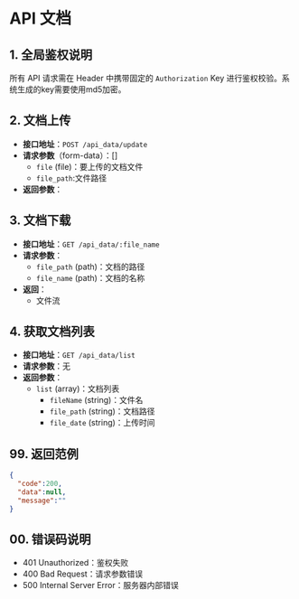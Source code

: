 # API 文档

## 1. 全局鉴权说明
所有 API 请求需在 Header 中携带固定的 `Authorization` Key 进行鉴权校验。系统生成的key需要使用md5加密。

## 2. 文档上传

- **接口地址**：`POST /api_data/update`
- **请求参数**（form-data）：[]
  - `file` (file)：要上传的文档文件
  - `file_path`:文件路径
- **返回参数**：

## 3. 文档下载

- **接口地址**：`GET /api_data/:file_name`
- **请求参数**：
  - `file_path` (path)：文档的路径
  - `file_name` (path)：文档的名称
- **返回**：
  - 文件流

## 4. 获取文档列表

- **接口地址**：`GET /api_data/list`
- **请求参数**：无
- **返回参数**：
  - `list` (array)：文档列表
    - `fileName` (string)：文件名
    - `file_path` (string)：文档路径
    - `file_date` (string)：上传时间

## 99. 返回范例
``` json
{
  "code":200,
  "data":null,
  "message":""
}
```
## 00. 错误码说明
- 401 Unauthorized：鉴权失败
- 400 Bad Request：请求参数错误
- 500 Internal Server Error：服务器内部错误